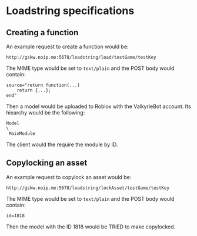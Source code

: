 # Loadstring specifications #

## Creating a function ##
An example request to create a function would be:

    http://gskw.noip.me:5678/loadstring/load/testGame/testKey
    
The MIME type would be set to `text/plain` and the POST body would contain:

    source="return function(...)
        return {...};
    end"

Then a model would be uploaded to Roblox with the ValkyrieBot account.
Its hiearchy would be the following:

    Model
    \
     MainModule
     
The client would the require the module by ID.

## Copylocking an asset ##
An example request to copylock an asset would be:

    http://gskw.noip.me:5678/loadstring/lockAsset/testGame/testKey
    
The MIME type would be set to `text/plain` and the POST body would contain:

    id=1818
    
Then the model with the ID 1818 would be TRIED to make copylocked.
